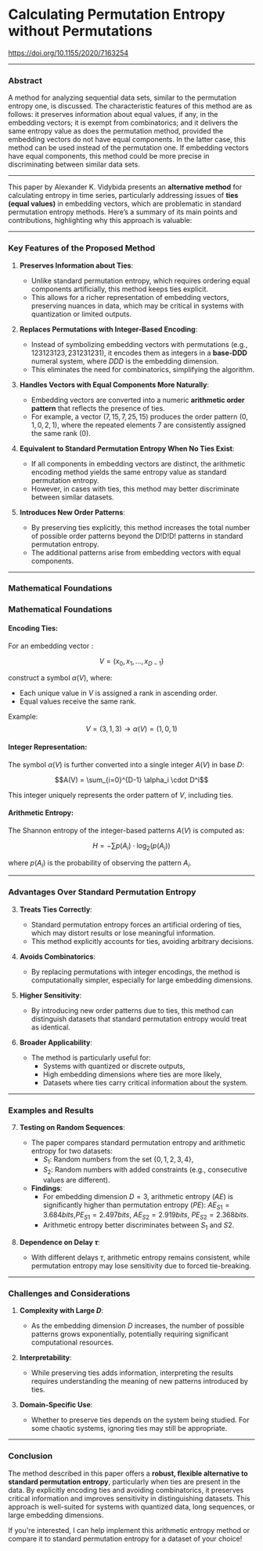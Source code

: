 # Calculating Permutation Entropy without Permutations

https://doi.org/10.1155/2020/7163254
____
### Abstract
A method for analyzing sequential data sets, similar to the permutation entropy one, is discussed. The characteristic features of this method are as follows: it preserves information about equal values, if any, in the embedding vectors; it is exempt from combinatorics; and it delivers the same entropy value as does the permutation method, provided the embedding vectors do not have equal components. In the latter case, this method can be used instead of the permutation one. If embedding vectors have equal components, this method could be more precise in discriminating between similar data sets.

---
This paper by Alexander K. Vidybida presents an **alternative method** for calculating entropy in time series, particularly addressing issues of **ties (equal values)** in embedding vectors, which are problematic in standard permutation entropy methods. Here’s a summary of its main points and contributions, highlighting why this approach is valuable:
___
### **Key Features of the Proposed Method**

1. **Preserves Information about Ties**:
    
    - Unlike standard permutation entropy, which requires ordering equal components artificially, this method keeps ties explicit.
    - This allows for a richer representation of embedding vectors, preserving nuances in data, which may be critical in systems with quantization or limited outputs.
    
2. **Replaces Permutations with Integer-Based Encoding**:
    
    - Instead of symbolizing embedding vectors with permutations (e.g., $123123123, 231231231$), it encodes them as integers in a **base-DDD** numeral system, where $DDD$ is the embedding dimension.
    - This eliminates the need for combinatorics, simplifying the algorithm.
    
3. **Handles Vectors with Equal Components More Naturally**:
    
    - Embedding vectors are converted into a numeric **arithmetic order pattern** that reflects the presence of ties.
    - For example, a vector $(7,15,7,25,15)$ produces the order pattern $(0,1,0,2,1)$, where the repeated elements $7$ are consistently assigned the same rank $(0)$.
    
4. **Equivalent to Standard Permutation Entropy When No Ties Exist**:
    
    - If all components in embedding vectors are distinct, the arithmetic encoding method yields the same entropy value as standard permutation entropy.
    - However, in cases with ties, this method may better discriminate between similar datasets.
    
5. **Introduces New Order Patterns**:
    
    - By preserving ties explicitly, this method increases the total number of possible order patterns beyond the D!D!D! patterns in standard permutation entropy.
    - The additional patterns arise from embedding vectors with equal components.

---

### **Mathematical Foundations**

### Mathematical Foundations

#### Encoding Ties:

For an embedding vector :

$$V = (x_0, x_1, \dots, x_{D-1})$$

construct a symbol $\alpha(V)$, where:

- Each unique value in $V$ is assigned a rank in ascending order.
- Equal values receive the same rank.

Example:  
$$V = (3,1,3) \rightarrow \alpha(V) = (1,0,1)$$
#### Integer Representation:

The symbol $α(V)$ is further converted into a single integer $A(V)$ in base $D$:  

$$A(V) = \sum_{i=0}^{D-1} \alpha_i \cdot D^i$$


This integer uniquely represents the order pattern of $V$, including ties.

#### Arithmetic Entropy:

The Shannon entropy of the integer-based patterns $A(V)$ is computed as:  

$$H = -\sum p(A_i) \cdot \log_2 (p(A_i))$$


where $p(A_i)$ is the probability of observing the pattern $A_i$.

---

### **Advantages Over Standard Permutation Entropy**

3. **Treats Ties Correctly**:
    
    - Standard permutation entropy forces an artificial ordering of ties, which may distort results or lose meaningful information.
    - This method explicitly accounts for ties, avoiding arbitrary decisions.
4. **Avoids Combinatorics**:
    
    - By replacing permutations with integer encodings, the method is computationally simpler, especially for large embedding dimensions.
5. **Higher Sensitivity**:
    
    - By introducing new order patterns due to ties, this method can distinguish datasets that standard permutation entropy would treat as identical.
6. **Broader Applicability**:
    
    - The method is particularly useful for:
        - Systems with quantized or discrete outputs,
        - High embedding dimensions where ties are more likely,
        - Datasets where ties carry critical information about the system.

---

### **Examples and Results**

7. **Testing on Random Sequences**:
    
    - The paper compares standard permutation entropy and arithmetic entropy for two datasets:
        - $S_1$​: Random numbers from the set $\{0,1,2,3,4\}$,
        - $S_2$​: Random numbers with added constraints (e.g., consecutive values are different).
    - **Findings**:
        - For embedding dimension $D=3$, arithmetic entropy $(AE)$ is significantly higher than permutation entropy $(PE)$: $AE_{S1}=3.684 bits$,$PE_{S1}=2.497 bits$, $AE_{S2}=2.919 bits$, $PE_{S2}=2.368 bits$.
        - Arithmetic entropy better discriminates between $S_1$ and $S2$​.
          
8. **Dependence on Delay $\tau$**:
    
    - With different delays $\tau$, arithmetic entropy remains consistent, while permutation entropy may lose sensitivity due to forced tie-breaking.

---

### **Challenges and Considerations**

1. **Complexity with Large $D$**:
    
    - As the embedding dimension $D$ increases, the number of possible patterns grows exponentially, potentially requiring significant computational resources.
2. **Interpretability**:
    
    - While preserving ties adds information, interpreting the results requires understanding the meaning of new patterns introduced by ties.
3. **Domain-Specific Use**:
    
    - Whether to preserve ties depends on the system being studied. For some chaotic systems, ignoring ties may still be appropriate.

---

### **Conclusion**

The method described in this paper offers a **robust, flexible alternative to standard permutation entropy**, particularly when ties are present in the data. By explicitly encoding ties and avoiding combinatorics, it preserves critical information and improves sensitivity in distinguishing datasets. This approach is well-suited for systems with quantized data, long sequences, or large embedding dimensions.

If you're interested, I can help implement this arithmetic entropy method or compare it to standard permutation entropy for a dataset of your choice!